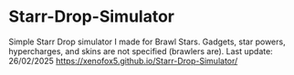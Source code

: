 # Starr-Drop-Simulator
Simple Starr Drop simulator I made for Brawl Stars.
Gadgets, star powers, hypercharges, and skins are not specified (brawlers are).
Last update: 26/02/2025
https://xenofox5.github.io/Starr-Drop-Simulator/
